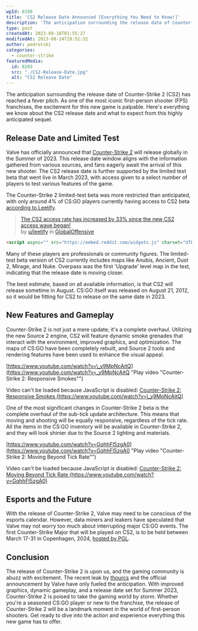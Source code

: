 ```yaml
---
wpId: 8198
title: 'CS2 Release Date Announced [Everything You Need to Know!]'
description: 'The anticipation surrounding the release date of Counter-Strike 2 (CS2) ...'
type: post
createdAt: 2023-08-18T01:55:27
modifiedAt: 2023-08-24T19:52:32
author: pedrotski
categories:
  - counter-strike
featuredMedia:
  id: 8203
  src: "./CS2-Release-Date.jpg"
  alt: "CS2 Release Date"
---
```



The anticipation surrounding the release date of Counter-Strike 2 (CS2) has reached a fever pitch. As one of the most iconic first-person shooter (FPS) franchises, the excitement for this new game is palpable. Here's everything we know about the CS2 release date and what to expect from this highly anticipated sequel.

## Release Date and Limited Test

Valve has officially announced that [Counter-Strike 2](https://www.ghostcap.com/cs2-commands/) will release globally in the Summer of 2023. This release date window aligns with the information gathered from various sources, and fans eagerly await the arrival of this new shooter. The CS2 release date is further supported by the limited test beta that went live in March 2023, with access given to a select number of players to test various features of the game.

The Counter-Strike 2 limited-test beta was more restricted than anticipated, with only around 4% of CS:GO players currently having access to CS2 beta [according to Leetify](https://www.reddit.com/r/GlobalOffensive/comments/14fxbkj/the_cs2_access_rate_has_increased_by_33_since_the/?utm_source=share&utm_medium=web2x&context=3).

> [The CS2 access rate has increased by 33% since the new CS2 access wave began!](https://www.reddit.com/r/GlobalOffensive/comments/14fxbkj/the_cs2_access_rate_has_increased_by_33_since_the/)  
> by [u/leetify](https://www.reddit.com/user/leetify) in [GlobalOffensive](https://www.reddit.com/r/GlobalOffensive/)

```html
<script async="" src="https://embed.reddit.com/widgets.js" charset="UTF-8"></script>
```

Many of these players are professionals or community figures. The limited-test beta version of CS2 currently includes maps like Anubis, Ancient, Dust 2, Mirage, and Nuke. Overpass was the first 'Upgrade' level map in the test, indicating that the release date is moving closer.

The best estimate, based on all available information, is that CS2 will release sometime in August. CS:GO itself was released on August 21, 2012, so it would be fitting for CS2 to release on the same date in 2023.

## New Features and Gameplay

Counter-Strike 2 is not just a mere update; it's a complete overhaul. Utilizing the new Source 2 engine, CS2 will feature dynamic smoke grenades that interact with the environment, improved graphics, and optimization. The maps of CS:GO have been completely rebuilt, and Source 2 tools and rendering features have been used to enhance the visual appeal.

[https://www.youtube.com/watch?v=\_y9MpNcAitQ](https://www.youtube.com/watch?v=_y9MpNcAitQ "Play video \"Counter-Strike 2: Responsive Smokes\"")

Video can't be loaded because JavaScript is disabled: [Counter-Strike 2: Responsive Smokes (https://www.youtube.com/watch?v=\_y9MpNcAitQ)](https://www.youtube.com/watch?v=_y9MpNcAitQ "Counter-Strike 2: Responsive Smokes")

One of the most significant changes in Counter-Strike 2 beta is the complete overhaul of the sub-tick update architecture. This means that moving and shooting will be equally responsive, regardless of the tick rate. All the items in the CS:GO inventory will be available in Counter-Strike 2, and they will look shinier due to the Source 2 lighting and materials.

[https://www.youtube.com/watch?v=GqhhFl5zgA0](https://www.youtube.com/watch?v=GqhhFl5zgA0 "Play video \"Counter-Strike 2: Moving Beyond Tick Rate\"")

Video can't be loaded because JavaScript is disabled: [Counter-Strike 2: Moving Beyond Tick Rate (https://www.youtube.com/watch?v=GqhhFl5zgA0)](https://www.youtube.com/watch?v=GqhhFl5zgA0 "Counter-Strike 2: Moving Beyond Tick Rate")

## Esports and the Future

With the release of Counter-Strike 2, Valve may need to be conscious of the esports calendar. However, data miners and leakers have speculated that Valve may not worry too much about interrupting major CS:GO events. The first Counter-Strike Major that will be played on CS2, is to be held between March 17-31 in Copenhagen, 2024, [hosted by PGL](https://press.pglesports.com/235213-pgl-cs2-major-copenhagen-2024-the-first-ever-counter-strike-2-major-will-take-place-next-year-in-denmark).

## Conclusion

The release of Counter-Strike 2 is upon us, and the gaming community is abuzz with excitement. The recent leak by [thourcs](https://twitter.com/ThourCS) and the official announcement by Valve have only fueled the anticipation. With improved graphics, dynamic gameplay, and a release date set for Summer 2023, Counter-Strike 2 is poised to take the gaming world by storm. Whether you're a seasoned CS:GO player or new to the franchise, the release of Counter-Strike 2 will be a landmark moment in the world of first-person shooters. Get ready to dive into the action and experience everything this new game has to offer.